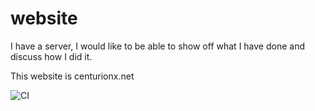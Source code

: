 # website
I have a server, I would like to be able to show off what I have done and discuss how I did it.

This website is centurionx.net


![CI](https://github.com/Joseph-Melberg/website/workflows/CI/badge.svg)
